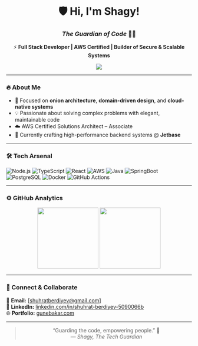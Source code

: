 <div align="center">

# 🛡️ Hi, I'm Shagy!  
### *The Guardian of Code* 👨‍💻  

⚡ **Full Stack Developer | AWS Certified | Builder of Secure & Scalable Systems**

<img src="https://img.shields.io/badge/Location-Canada-1e1e1e?style=flat-square&logo=canada&logoColor=white" />

</div>

---

### 🔥 About Me
- 🧩 Focused on **onion architecture**, **domain-driven design**, and **cloud-native systems**
- 💡 Passionate about solving complex problems with elegant, maintainable code  
- ☁️ AWS Certified Solutions Architect – Associate  
- 🚀 Currently crafting high-performance backend systems @ **Jetbase**

---

### 🛠️ Tech Arsenal  
![Node.js](https://img.shields.io/badge/Node.js-3C873A?style=for-the-badge&logo=node.js&logoColor=white)
![TypeScript](https://img.shields.io/badge/TypeScript-007ACC?style=for-the-badge&logo=typescript&logoColor=white)
![React](https://img.shields.io/badge/React-20232A?style=for-the-badge&logo=react&logoColor=61DAFB)
![AWS](https://img.shields.io/badge/AWS-232F3E?style=for-the-badge&logo=amazonaws&logoColor=white)
![Java](https://img.shields.io/badge/Java-ED8B00?style=for-the-badge&logo=openjdk&logoColor=white)
![SpringBoot](https://img.shields.io/badge/SpringBoot-6DB33F?style=for-the-badge&logo=Spring&logoColor=white)
![PostgreSQL](https://img.shields.io/badge/PostgreSQL-336791?style=for-the-badge&logo=postgresql&logoColor=white)
![Docker](https://img.shields.io/badge/Docker-0db7ed?style=for-the-badge&logo=docker&logoColor=white)
![GitHub Actions](https://img.shields.io/badge/GitHub%20Actions-2088FF?style=for-the-badge&logo=githubactions&logoColor=white)

---

### ⚙️ GitHub Analytics  

<p align="center">
  <img src="https://github-readme-stats.vercel.app/api?username=shgini27&show_icons=true&theme=github_dark&hide_border=true" height="165" />
  <img src="https://github-readme-stats.vercel.app/api/top-langs/?username=shgini27&layout=compact&theme=github_dark&hide_border=true" height="165" />
</p>

---

### 🌌 Connect & Collaborate  
📧 **Email:** [shuhratberdiyev@gmail.com]  
💬 **LinkedIn:** [linkedin.com/in/shuhrat-berdiyev-5090066b](https://www.linkedin.com/in/shuhrat-berdiyev-5090066b)  
🌐 **Portfolio:** [gunebakar.com](https://gunebakar.com)

---

<div align="center">
  
> “Guarding the code, empowering people.” 🧠  
> *— Shagy, The Tech Guardian*  

</div>
